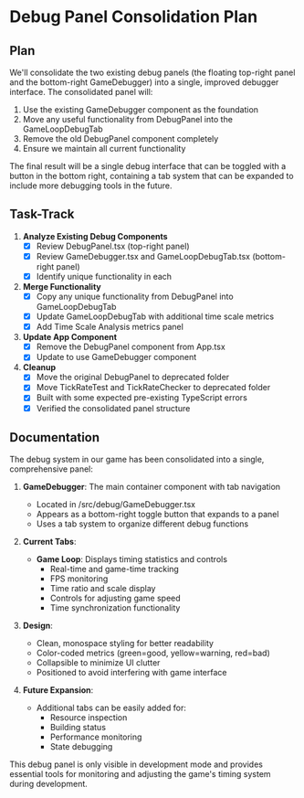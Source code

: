 # Debug Panel Consolidation Plan

## Plan
We'll consolidate the two existing debug panels (the floating top-right panel and the bottom-right GameDebugger) into a single, improved debugger interface. The consolidated panel will:

1. Use the existing GameDebugger component as the foundation
2. Move any useful functionality from DebugPanel into the GameLoopDebugTab
3. Remove the old DebugPanel component completely
4. Ensure we maintain all current functionality

The final result will be a single debug interface that can be toggled with a button in the bottom right, containing a tab system that can be expanded to include more debugging tools in the future.

## Task-Track

1. **Analyze Existing Debug Components**
   - [x] Review DebugPanel.tsx (top-right panel)
   - [x] Review GameDebugger.tsx and GameLoopDebugTab.tsx (bottom-right panel)
   - [x] Identify unique functionality in each

2. **Merge Functionality**
   - [x] Copy any unique functionality from DebugPanel into GameLoopDebugTab
   - [x] Update GameLoopDebugTab with additional time scale metrics
   - [x] Add Time Scale Analysis metrics panel

3. **Update App Component**
   - [x] Remove the DebugPanel component from App.tsx
   - [x] Update to use GameDebugger component

4. **Cleanup**
   - [x] Move the original DebugPanel to deprecated folder
   - [x] Move TickRateTest and TickRateChecker to deprecated folder
   - [x] Built with some expected pre-existing TypeScript errors
   - [x] Verified the consolidated panel structure

## Documentation

The debug system in our game has been consolidated into a single, comprehensive panel:

1. **GameDebugger**: The main container component with tab navigation
   - Located in /src/debug/GameDebugger.tsx
   - Appears as a bottom-right toggle button that expands to a panel
   - Uses a tab system to organize different debug functions

2. **Current Tabs**:
   - **Game Loop**: Displays timing statistics and controls
     - Real-time and game-time tracking
     - FPS monitoring
     - Time ratio and scale display
     - Controls for adjusting game speed
     - Time synchronization functionality

3. **Design**:
   - Clean, monospace styling for better readability
   - Color-coded metrics (green=good, yellow=warning, red=bad)
   - Collapsible to minimize UI clutter
   - Positioned to avoid interfering with game interface

4. **Future Expansion**:
   - Additional tabs can be easily added for:
     - Resource inspection
     - Building status
     - Performance monitoring
     - State debugging

This debug panel is only visible in development mode and provides essential tools for monitoring and adjusting the game's timing system during development.